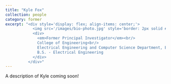 ```yaml
---
title: "Kyle Fox"
collection: people
category: former
excerpt: "<div style='display: flex; align-items: center;'>
            <img src='/images/bio-photo.jpg' style='border: 2px solid #ccc; border-radius: 10px; width: 150px; margin-right: 1rem;'>
            <div>
              <em>Former Principal Investigator</em><br/>
              College of Engineering<br/>
              Electrical Engineering and Computer Science Department, ERAU<br/>
              B.S. - Electrical Engineering
            </div>
          </div>"
---
```


A description of Kyle coming soon!